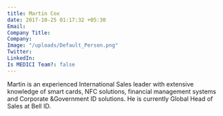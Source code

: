 ```yaml
---
title: Martin Cox
date: 2017-10-25 01:17:32 +05:30
Email: 
Company Title: 
Company: 
Image: "/uploads/Default_Person.png"
Twitter: 
LinkedIn: 
Is MEDICI Team?: false
---
```


Martin is an experienced International Sales leader with extensive knowledge
  of smart cards, NFC solutions, financial management systems and Corporate &Government ID solutions. He is currently Global Head of Sales at Bell ID.